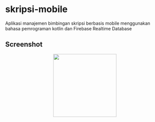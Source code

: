 # skripsi-mobile

Aplikasi manajemen bimbingan skripsi berbasis mobile menggunakan bahasa pemrograman kotlin dan Firebase Realtime Database

## Screenshot

<p align="center">
  <img width="200" src="https://user-images.githubusercontent.com/83572055/119520039-205a3100-bda4-11eb-88fd-13980d277d9f.jpg">
</p>

